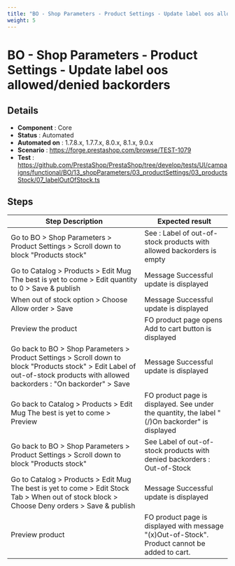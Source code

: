 ```yaml
---
title: "BO - Shop Parameters - Product Settings - Update label oos allowed/denied backorders"
weight: 5
---
```


# BO - Shop Parameters - Product Settings - Update label oos allowed/denied backorders
## Details
* **Component** : Core
* **Status** : Automated
* **Automated on** : 1.7.8.x, 1.7.7.x, 8.0.x, 8.1.x, 9.0.x
* **Scenario** : https://forge.prestashop.com/browse/TEST-1079
* **Test** : https://github.com/PrestaShop/PrestaShop/tree/develop/tests/UI/campaigns/functional/BO/13_shopParameters/03_productSettings/03_productsStock/07_labelOutOfStock.ts

## Steps
| Step Description | Expected result |
| ----- | ----- |
| Go to BO > Shop Parameters > Product Settings > Scroll down to block "Products stock" | See : Label of out-of-stock products with allowed backorders is empty |
| Go to Catalog > Products > Edit Mug The best is yet to come > Edit quantity to 0 > Save & publish | Message Successful update is displayed |
| When out of stock option > Choose Allow order > Save | Message Successful update is displayed |
| Preview the product | FO product page opens<br>Add to cart button is displayed |
| Go back to BO > Shop Parameters > Product Settings > Scroll down to block "Products stock" > Edit Label of out-of-stock products with allowed backorders : "On backorder" > Save | Message Successful update is displayed |
| Go back to Catalog > Products > Edit Mug The best is yet to come > Preview | FO product page is displayed. See under the quantity, the label "(/)On backorder" is displayed |
| Go back to BO > Shop Parameters > Product Settings > Scroll down to block "Products stock" | See Label of out-of-stock products with denied backorders : Out-of-Stock |
| Go to Catalog > Products > Edit Mug The best is yet to come > Edit Stock Tab > When out of stock block > Choose Deny orders > Save & publish | Message Successful update is displayed |
| Preview product | FO product page is displayed with message "(x)Out-of-Stock".<br>Product cannot be added to cart. |

